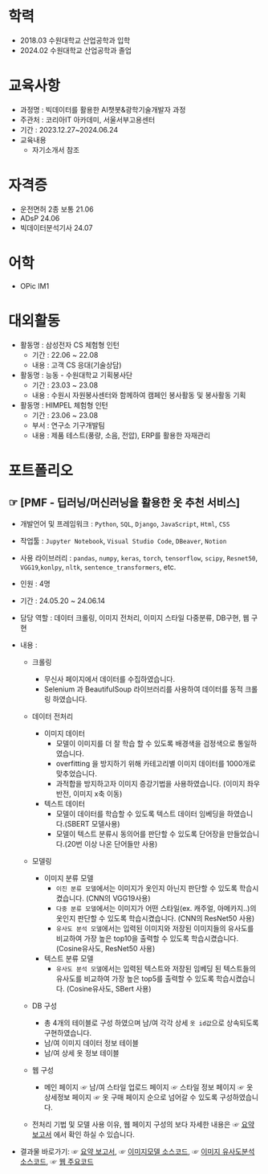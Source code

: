 # 학력
- 2018.03 수원대학교 산업공학과 입학
- 2024.02 수원대학교 산업공학과 졸업

# 교육사항
- 과정명 : 빅데이터를 활용한 AI챗봇&광학기술개발자 과정
- 주관처 : 코리아IT 아카데미, 서울서부고용센터
- 기간 : 2023.12.27~2024.06.24
- 교육내용
  - 자기소개서 참조

# 자격증 
- 운전면허 2종 보통 21.06
- ADsP 24.06
- 빅데이터분석기사 24.07

# 어학
- OPic IM1

# 대외활동
- 활동명 : 삼성전자 CS 체험형 인턴
  - 기간 : 22.06 ~ 22.08
  - 내용 : 고객 CS 응대(기술상담)
- 활동명 : 능동 - 수원대학교 기획봉사단
  - 기간 : 23.03 ~ 23.08
  - 내용 : 수원시 자원봉사센터와 함께하여 캠페인 봉사활동 및 봉사활동 기획   
- 활동명 : HIMPEL 체험형 인턴
  - 기간 : 23.06 ~ 23.08
  - 부서 : 연구소 기구개발팀
  - 내용 : 제품 테스트(풍량, 소음, 전압), ERP를 활용한 자재관리

# 포트폴리오
## ☞ [PMF - 딥러닝/머신러닝을 활용한 옷 추천 서비스]
- 개발언어 및 프레임워크 : `Python`, `SQL`, `Django`, `JavaScript`, `Html`, `CSS`
- 작업툴 : `Jupyter Notebook`, `Visual Studio Code`, `DBeaver`, `Notion`
- 사용 라이브러리 : `pandas`, `numpy`, `keras`, `torch`, `tensorflow`, `scipy`, `Resnet50`, `VGG19`,`konlpy`, `nltk`, `sentence_transformers`, etc.
- 인원 : 4명
- 기간 : 24.05.20 ~ 24.06.14
- 담당 역할 : 데이터 크롤링, 이미지 전처리, 이미지 스타일 다중분류, DB구현, 웹 구현
- 내용 :
  - 크롤링
    - 무신사 페이지에서 데이터를 수집하였습니다.
    - Selenium 과 BeautifulSoup 라이브러리를 사용하여 데이터를 동적 크롤링 하였습니다.
  - 데이터 전처리
    - 이미지 데이터
      - 모델이 이미지를 더 잘 학습 할 수 있도록 배경색을 검정색으로 통일하였습니다.
      - overfitting 을 방지하기 위해 카테고리별 이미지 데이터를 1000개로 맞추었습니다.
      - 과적합을 방지하고자 이미지 증강기법을 사용하였습니다. (이미지 좌우 반전, 이미지 x축 이동)
    - 텍스트 데이터
      - 모델이 데이터를 학습할 수 있도록 텍스트 데이터 임베딩을 하였습니다.(SBERT 모델사용)
      - 모델이 텍스트 분류시 동의어를 판단할 수 있도록 단어장을 만들었습니다.(20번 이상 나온 단어들만 사용) 
  - 모델링
    - 이미지 분류 모델
      - `이진 분류 모델`에서는 이미지가 옷인지 아닌지 판단할 수 있도록 학습시켰습니다. (CNN의 VGG19사용)
      - `다중 분류 모델`에서는 이미지가 어떤 스타일(ex. 캐주얼, 아메카지..)의 옷인지 판단할 수 있도록 학습시켰습니다. (CNN의 ResNet50 사용)
      - `유사도 분석 모델`에서는 입력된 이미지와 저장된 이미지들의 유사도를 비교하여 가장 높은 top10을 출력할 수 있도록 학습시켰습니다. (Cosine유사도, ResNet50 사용)
    - 텍스트 분류 모델
      - `유사도 분석 모델`에서는 입력된 텍스트와 저장된 임베딩 된 텍스트들의 유사도를 비교하여 가장 높은 top5를 출력할 수 있도록 학습시켰습니다. (Cosine유사도, SBert 사용)
  - DB 구성
    - 총 4개의 테이블로 구성 하였으며 남/여 각각 상세 `옷 id값`으로 상속되도록 구현하였습니다.
    - 남/여 이미지 데이터 정보 테이블
    - 남/여 상세 옷 정보 테이블
  - 웹 구성
    - 메인 페이지 ☞ 남/여 스타일 업로드 페이지 ☞ 스타일 정보 페이지 ☞ 옷 상세정보 페이지 ☞ 옷 구매 페이지 순으로 넘어갈 수 있도록 구성하였습니다.
      
  - 전처리 기법 및 모델 사용 이유, 웹 페이지 구성의 보다 자세한 내용은 ☞ [요약 보고서](https://github.com/jjhwk/PMF/blob/main/PMF_.pdf) 에서 확인 하실 수 있습니다.
  
- 결과물 바로가기: ☞ [요약 보고서](https://github.com/jjhwk/PMF/blob/main/PMF_.pdf), ☞ [이미지모델 소스코드](https://github.com/jjhwk/PMF/blob/main/%EC%86%8C%EC%8A%A4%EC%BD%94%EB%93%9C/%EC%9D%B4%EB%AF%B8%EC%A7%80%20%EB%AA%A8%EB%8D%B8%EB%A7%81/%EC%9D%B4%EB%AF%B8%EC%A7%80%20%EC%8A%A4%ED%83%80%EC%9D%BC%EB%B3%84%20%EB%B6%84%EB%A5%98.ipynb),
          ☞ [이미지 유사도분석 소스코드](https://github.com/jjhwk/PMF/blob/main/%EC%86%8C%EC%8A%A4%EC%BD%94%EB%93%9C/%EC%9D%B4%EB%AF%B8%EC%A7%80%20%EB%AA%A8%EB%8D%B8%EB%A7%81/%EC%9D%B4%EB%AF%B8%EC%A7%80_%EC%9E%84%EB%B2%A0%EB%94%A9_%EC%BD%94%EB%93%9C%EC%A0%95%EB%A6%AC_%ED%81%B4%EB%9E%98%EC%8A%A4%EB%A1%9C%EB%AC%B6%EA%B8%B0.ipynb), ☞ [웹 주요코드](https://github.com/jjhwk/PMF/blob/main/recommand/views.py)
